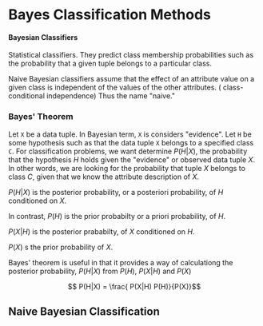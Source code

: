 # Bayes Classification Methods

#### Bayesian Classifiers
Statistical classifiers. They predict class membership probabilities such as the probability that a given tuple belongs to a particular class.

Naive Bayesian classifiers assume that the effect of an attribute value on a given class is independent of the values of the other attributes. ( class-conditional independence) Thus the name "naive."

### Bayes' Theorem

Let `X` be a data tuple. In Bayesian term, `X` is considers "evidence". Let `H` be some hypothesis such as that  the data tuple `X` belongs to a specified class `C`. For classification problems, we want determine $P(H|X)$, the probability that the hypothesis $H$ holds given the "evidence" or observed data tuple $X$. In other words, we are looking for the probability that tuple $X$ belongs to class $C$, given that we know the attribute description of $X$.

$P(H|X)$ is the posterior probability, or a posteriori probability, of $H$ conditioned on $X$. 

In contrast, $P(H)$ is the prior probabilty or a priori probability, of $H$.

$P(X|H)$ is the posterior prababilty, of $X$ conditioned on $H$.

$P(X)$ s the prior probability of $X$.

Bayes' theorem is useful in that it provides a way of calculationg the posterior probability, $P(H|X)$ from $P(H)$, $P(X|H)$ and $P(X)$


$$ P(H|X) = \frac{ P(X|H) P(H)}{P(X)}$$


## Naive Bayesian Classification

